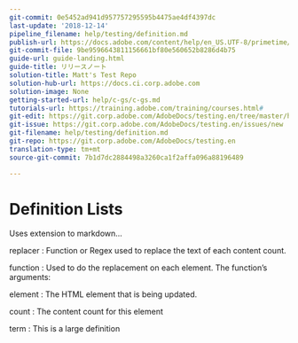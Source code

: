 ```yaml
---
git-commit: 0e5452ad941d957757295595b4475ae4df4397dc
last-update: '2018-12-14'
pipeline_filename: help/testing/definition.md
publish-url: https://docs.adobe.com/content/help/en_US.UTF-8/primetime/testing/hello/definition.html
git-commit-file: 9be9596643811156661bf80e560652b8286d4b75
guide-url: guide-landing.html
guide-title: リリースノート
solution-title: Matt's Test Repo
solution-hub-url: https://docs.ci.corp.adobe.com
solution-image: None
getting-started-url: help/c-gs/c-gs.md
tutorials-url: https://training.adobe.com/training/courses.html#
git-edit: https://git.corp.adobe.com/AdobeDocs/testing.en/tree/master/help/testing/definition.md
git-issue: https://git.corp.adobe.com/AdobeDocs/testing.en/issues/new
git-filename: help/testing/definition.md
git-repo: https://git.corp.adobe.com/AdobeDocs/testing.en
translation-type: tm+mt
source-git-commit: 7b1d7dc2884498a3260ca1f2affa096a88196489

---
```


# Definition Lists

Uses extension to markdown...

replacer
: Function or Regex used to replace the text of each content count.

function
: Used to do the replacement on each element. The function’s arguments:

element
: The HTML element that is being updated.

count
: The content count for this element

term
: This is a large definition
